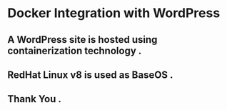 # Docker Integration with WordPress
## A WordPress site is hosted using containerization technology .
## RedHat Linux v8 is used as BaseOS .
## Thank You .
